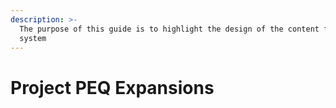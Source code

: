 ```yaml
---
description: >-
  The purpose of this guide is to highlight the design of the content filtering
  system
---
```


# Project PEQ Expansions

